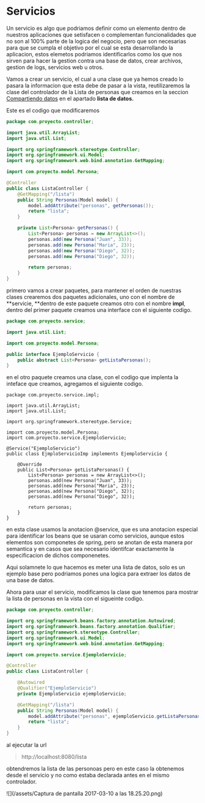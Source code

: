 # Servicios

Un servicio es algo que podriamos definir como un elemento dentro de nuestros aplicaciones que setisfacen o complementan funcionalidades que no son al 100% parte de la logica del negocio, pero que son necesarias para que se cumpla el objetivo por el cual se esta desarrollando la aplicacion, estos elemetos podriamos identificarlos como los que nos sirven para hacer la gestion contra una base de datos, crear archivos, gestion de logs, servicios web u otros.

Vamos a crear un servicio, el cual a una clase que ya hemos creado lo pasara la informacion que esta debe de pasar a la vista, reutilizaremos la clase del controlador de la Lista de personas que creamos en la seccion [Compartiendo datos](/compartiendo-datos.md) en el apartado **lista de datos.**

Este es el codigo que modificaremos

```java
package com.proyecto.controller;

import java.util.ArrayList;
import java.util.List;

import org.springframework.stereotype.Controller;
import org.springframework.ui.Model;
import org.springframework.web.bind.annotation.GetMapping;

import com.proyecto.model.Persona;

@Controller
public class ListaController {
    @GetMapping("/lista")
    public String Personas(Model model) {
        model.addAttribute("personas", getPersonas());
        return "lista";
    }

    private List<Persona> getPersonas() {
        List<Persona> personas = new ArrayList<>();
        personas.add(new Persona("Juan", 33));
        personas.add(new Persona("Maria", 23));
        personas.add(new Persona("Diego", 32));
        personas.add(new Persona("Diego", 32));

        return personas;
    }
}
```

primero vamos a crear paquetes, para mantener el orden de nuestras clases crearemos dos paquetes adicionales, uno con el nombre de **servicie, **dentro de este paquete creamos otro con el nombre **impl**, dentro del primer paquete creamos una interface con el siguiente codigo.

```java
package com.proyecto.service;

import java.util.List;

import com.proyecto.model.Persona;

public interface EjemploServicio {
    public abstract List<Persona> getListaPersonas();
}
```

en el otro paquete creamos una clase, con el codigo que implenta la inteface que creamos,  agregamos el siguiente codigo.

```
package com.proyecto.service.impl;

import java.util.ArrayList;
import java.util.List;

import org.springframework.stereotype.Service;

import com.proyecto.model.Persona;
import com.proyecto.service.EjemploServicio;

@Service("EjemploServicio")
public class EjmploServicioImp implements EjemploServicio {

    @Override
    public List<Persona> getListaPersonas() {
        List<Persona> personas = new ArrayList<>();
        personas.add(new Persona("Juan", 33));
        personas.add(new Persona("Maria", 23));
        personas.add(new Persona("Diego", 32));
        personas.add(new Persona("Diego", 32));

        return personas;
    }
}
```

en esta clase usamos la anotacion @service, que es una anotacion especial para identificar los beans que se usaran como servicios, aunque estos elementos son componetes de spring, pero se anotan de esta manera por semantica y en casos que sea necesario identifcar exactamente la especificacion de dichos componenetes.

Aqui solamnete lo que hacemos es meter una lista de datos, solo es un ejemplo base pero podriamos pones una logica para extraer los datos de una base de datos.

Ahora para usar el servicio, modificamos la clase que tenemos para mostrar la lista de personas en la vista con el sigueinte codigo.

```java
package com.proyecto.controller;

import org.springframework.beans.factory.annotation.Autowired;
import org.springframework.beans.factory.annotation.Qualifier;
import org.springframework.stereotype.Controller;
import org.springframework.ui.Model;
import org.springframework.web.bind.annotation.GetMapping;

import com.proyecto.service.EjemploServicio;

@Controller
public class ListaController {

    @Autowired
    @Qualifier("EjemploServicio")
    private EjemploServicio ejemploServicio;

    @GetMapping("/lista")
    public String Personas(Model model) {
        model.addAttribute("personas", ejemploServicio.getListaPersonas());
        return "lista";
    }    
}
```

al ejecutar la url

> http://localhost:8080/lista

obtendremos la lista de las personoas pero en este caso la obtenemos desde el servicio y no como estaba declarada antes en el mismo controlador.

![](/assets/Captura de pantalla 2017-03-10 a las 18.25.20.png)



